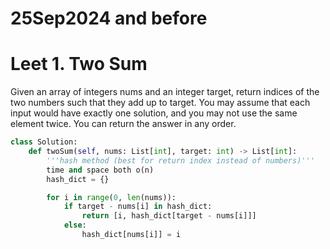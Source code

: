 # 25Sep2024 and before

# Leet 1. Two Sum
Given an array of integers nums and an integer target, return indices of the two numbers such that they add up to target.
You may assume that each input would have exactly one solution, and you may not use the same element twice.
You can return the answer in any order.

```python
class Solution:
    def twoSum(self, nums: List[int], target: int) -> List[int]:
        '''hash method (best for return index instead of numbers)'''
        time and space both o(n)
        hash_dict = {}

        for i in range(0, len(nums)):
            if target - nums[i] in hash_dict:
                return [i, hash_dict[target - nums[i]]]
            else:
                hash_dict[nums[i]] = i
```

